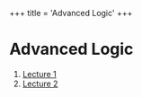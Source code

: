+++
title = 'Advanced Logic'
+++
# Advanced Logic
1. [Lecture 1](lecture-1)
2. [Lecture 2](lecture-2)
